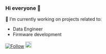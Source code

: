 ### Hi everyone 👋

🔭 I’m currently working on projects related to: 
- Data Engineer
- Firmware development


[![Follow](https://img.shields.io/twitter/follow/Angelo15M?style=social)](https://twitter.com/intent/follow?screen_name=Angelo15M)      <a href="https://www.linkedin.com/in/e-angelo-mucha/"><img src=https://content.linkedin.com/content/dam/me/business/en-us/amp/brand-site/v2/bg/LI-Bug.svg.original.svg height="20px"/><a/>

<!--
**AngeloM15/AngeloM15** is a ✨ _special_ ✨ repository because its `README.md` (this file) appears on your GitHub profile.

Here are some ideas to get you started:

- 🔭 I’m currently working on ...
- 🌱 I’m currently learning ...
- 👯 I’m looking to collaborate on ...
- 🤔 I’m looking for help with ...
- 💬 Ask me about ...
- 📫 How to reach me: ...
- 😄 Pronouns: ...
- ⚡ Fun fact: ...

-->
